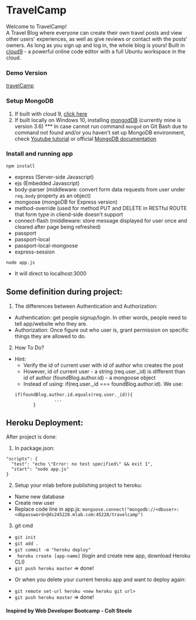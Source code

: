 # TravelCamp
Welcome to TravelCamp!<br /> A Travel Blog where everyone can create their own travel posts and view other users' experiences, as well as give reviews or contact with the posts' owners. As long as you sign up and log in, the whole blog is yours!
Built in [cloud9](https://c9.io) - a powerful online code editor with a full Ubuntu workspace in the cloud.

### Demo Version
[travelCamp](https://lit-beyond-73637.herokuapp.com/)

### Setup MongoDB 
1. If built with cloud 9, [click here](https://community.c9.io/t/setting-up-mongodb/1717)
2. If built locally on Windows 10, installing [mongodDB](https://www.mongodb.com/) (currently mine is version 3.6)
*** In case cannot run command `mongod` on Git Bash due to command not found and/or you haven't set up MongoDB environment, check [Youtube tutorial](https://www.youtube.com/watch?v=ll2tY6KH8Tk) or official [MongoDB documentation](https://docs.mongodb.com/master/tutorial/install-mongodb-on-windows/)

### Install and running app
```
npm install 
```
- express (Server-side Javascript)
- ejs (Embedded Javascript)
- body-parser (middleware: convert form data requests from user under `req.body` property as an object)
- mongoose (mongoDB for Express version)
- method-override (used for method PUT and DELETE in RESTful ROUTE that form type in cliend-side doesn't support
- connect-flash (middleware: store message displayed for user once and cleared after page being refreshed)
- passport
- passport-local
- passport-local-mongoose
- express-session

```
node app.js 
```
- It will direct to localhost:3000

## Some definition during project:

 1. The differences between Authentication and Authorization:
 - Authentication: get people signup/login. In other words, people need to tell app/website who they are.
 - Authorization: Once figure out who user is, grant permission on specific things they are allowed to do.
 
 2. How To Do?
 - Hint: 
   + Verify the id of current user with id of author who creates the post
   + However, id of current user - a string (req.user._id) is different than id of author (foundBlog.author.id) - a mongoose object
   + Instead of using: if(req.user._id === foundBlog.author.id). We use:
   ```
   if(foundBlog.author.id.equals(req.user._id)){
                  ...
          }
   ```

## Heroku Deployment: 
After project is done: 
1. In package.json:
  ```
  "scripts": {
    "test": "echo \"Error: no test specified\" && exit 1",
    "start": "node app.js"
  }
  ```
2. Setup your mlab before publishing project to heroku:
- Name new database
- Create new user
- Replace code line in app.js: `mongoose.connect("mongodb://<dbuser>:<dbpassword>@ds245228.mlab.com:45228/travelcamp")`

3. git cmd
- ` git init ` 
- ` git add . `
- ` git commit -m "heroku deploy" `
- ` heroku create [app-name]` (login and create new app, download Heroku CLI)
- ` git push heroku master ` => done!
* Or when you delete your current heroku app and want to deploy again:
- `git remote set-url heroku <new heroku git url>`
- ` git push heroku master ` => done!

<!-- 
## Guideline from scratch: 
### Layout and Basic Styling
* Create header and footer partials
* Add Bootstrap
### Create New Campgrounds
* Setup new campground POST route
* Add in `body-parser`
* Setup route to show form
* Add basic unstyled form
### Style the campground page
* Add batter header/title
* Make campgrounds display in a grid 
### Style the Navbar and Form
* Add navbar to all templates
* Style the new campground form
### Add Mongoose
* Install and configure mongoose
* Setup campground model
* Use campground model inside of our routes
### Show Page
* Reciew the RESTful routes we've seen so far
* Add description to our campground model
* Show db.collection.drop()
* Add a show route/template
### Refactor Mongoose Code
* Create a models directory
* Use module.exports
* Require everything correctly
### Add Seeds File
* Add a seeds.js file
* Run the seeds file every time the server starts
### Add the Comment model
* Make our errors go away!
* Display comments on campground show page
### Comment New/Create
* Discuss nested routes
* Add the comment new and create routes
* Add the new comment form
### Style Show Page
* Add sidebar to show page
* Display comments nicely
----- AUTHENTICATION ---------
### Installment:
* passport
* passport-local
* passport-local-mongoose
* express-session
### Auth Pt. 1 - Add User Model
* Install all packages
* Define User model
### Auth Pt. 2 - Register 
* Configure Passport
* Add register routes
* Add register template
### Auth Pt. 3 - Login
* Add login routes
* Add login template
### Auth Pt. 4 - Logout/Navbar
* Add logout route
* Prevent user from adding a comment if not signed in 
 + from create new campground (both app.get() and app.post() ROUTES)
    * => because we just hide the form from user
    * => user can use Postman and submit form from POST ROUTE
* Add links to navbar
### Auth Pt. 5 - Show/Hide Links
* Show/hide auth links correctly
### Refactor the routes
* Use Express router to reorganize all routes
    * Categorize 3 different groups of routes
    1. Authentication routes
    2. Comment routes
    3. Campground routes
### Users + Comments
* Associate users and comments
    * commentSchema = mongoose.Schema({
        text: String,
        author: {
            id: {
                type: mongoose.Schema.Types.ObjectId,
                ref: "User"
            }
            username: String
        }
    }) 
* Save author's name to a comment automatically
### Users + Campgrounds
* Prevent an unauthenticated user from creating a campground
* Save username + id to newly created campground
### Editing campgrounds
* Add Method-Override
* Add Edit Route for Campgrounds
* Add Link to Edit Page
* Add Update Route
### Delete Campgrounds
* Add Destroy Route
* Add Delete button
### Authorization
* User can only edit his/her campground
* User can only delete his/her campground
* Hide/Show edit and delete buttons
### Middleware Refactor
### Flash Message Adding
* Install and configure connect-flash -->

#### Inspired by Web Developer Bootcamp - Colt Steele

